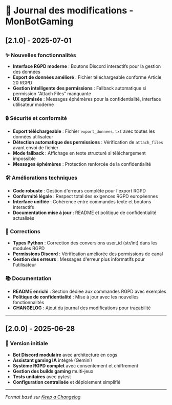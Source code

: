 # 📝 Journal des modifications - MonBotGaming

## [2.1.0] - 2025-07-01

### ✨ Nouvelles fonctionnalités
- **Interface RGPD moderne** : Boutons Discord interactifs pour la gestion des données
- **Export de données amélioré** : Fichier téléchargeable conforme Article 20 RGPD
- **Gestion intelligente des permissions** : Fallback automatique si permission "Attach Files" manquante
- **UX optimisée** : Messages éphémères pour la confidentialité, interface utilisateur moderne

### 🔒 Sécurité et conformité
- **Export téléchargeable** : Fichier `export_donnees.txt` avec toutes les données utilisateur
- **Détection automatique des permissions** : Vérification de `attach_files` avant envoi de fichier
- **Mode fallback** : Affichage en texte structuré si téléchargement impossible
- **Messages éphémères** : Protection renforcée de la confidentialité

### 🛠️ Améliorations techniques
- **Code robuste** : Gestion d'erreurs complète pour l'export RGPD
- **Conformité légale** : Respect total des exigences RGPD européennes
- **Interface unifiée** : Cohérence entre commandes texte et boutons interactifs
- **Documentation mise à jour** : README et politique de confidentialité actualisés

### 🔧 Corrections
- **Types Python** : Correction des conversions user_id (str/int) dans les modules RGPD
- **Permissions Discord** : Vérification améliorée des permissions de canal
- **Gestion des erreurs** : Messages d'erreur plus informatifs pour l'utilisateur

### 📚 Documentation
- **README enrichi** : Section dédiée aux commandes RGPD avec exemples
- **Politique de confidentialité** : Mise à jour avec les nouvelles fonctionnalités
- **CHANGELOG** : Ajout du journal des modifications pour traçabilité

---

## [2.0.0] - 2025-06-28

### 🎉 Version initiale
- **Bot Discord modulaire** avec architecture en cogs
- **Assistant gaming IA** intégré (Gemini)
- **Système RGPD complet** avec consentement et chiffrement
- **Gestion des builds gaming** multi-jeux
- **Tests unitaires** avec pytest
- **Configuration centralisée** et déploiement simplifié

---

*Format basé sur [Keep a Changelog](https://keepachangelog.com/fr/1.0.0/)*
